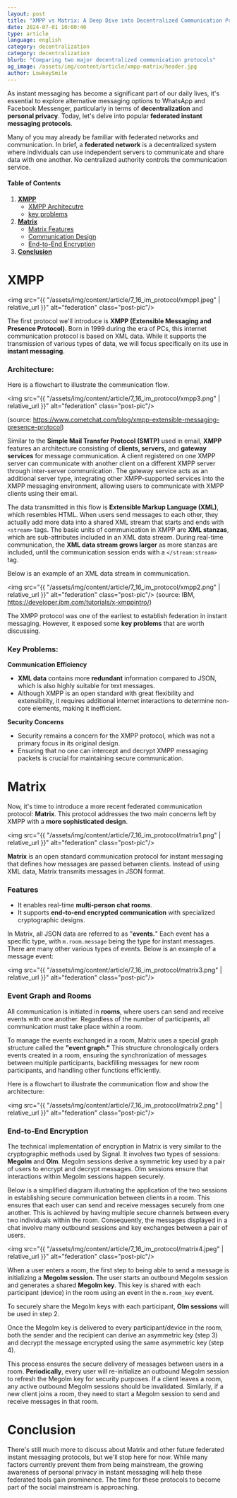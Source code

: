 ```yaml
---
layout: post
title: "XMPP vs Matrix: A Deep Dive into Decentralized Communication Protocols"
date: 2024-07-01 10:00:40
type: article
language: english
category: decentralization
category: decentralization
blurb: "Comparing two major decentralized communication protocols"
og_image: /assets/img/content/article/xmpp-matrix/header.jpg
author: LowkeySmile
---
```



As instant messaging has become a significant part of our daily lives, it's essential to explore alternative messaging options to WhatsApp and Facebook Messenger, particularly in terms of **decentralization** and **personal privacy**. Today, let's delve into popular **federated instant messaging protocols**.

Many of you may already be familiar with federated networks and communication. In brief, a **federated network** is a decentralized system where individuals can use independent servers to communicate and share data with one another. No centralized authority controls the communication service.

#### Table of Contents
1. [**XMPP**](#xmpp)
    - [XMPP Architecutre](#architecture)
    - [key problems](#key-problems)
2. [**Matrix**](#matrix)
    - [Matrix Features](#matrix-features)
    - [Communication Design](#event-graph-and-rooms)
    - [End-to-End Encryption](#end-to-end-encryption)
3. [**Conclusion**](#conclusion)

# **XMPP**

<img src="{{ "/assets/img/content/article/7_16_im_protocol/xmpp1.jpeg" | relative_url }}" alt="federation" class="post-pic"/>

The first protocol we'll introduce is **XMPP (Extensible Messaging and Presence Protocol)**. Born in 1999 during the era of PCs, this internet communication protocol is based on XML data. While it supports the transmission of various types of data, we will focus specifically on its use in **instant messaging**.



### Architecture:
Here is a flowchart to illustrate the communication flow.

<img src="{{ "/assets/img/content/article/7_16_im_protocol/xmpp3.png" | relative_url }}" alt="federation" class="post-pic"/>

(source: https://www.cometchat.com/blog/xmpp-extensible-messaging-presence-protocol)

Similar to the **Simple Mail Transfer Protocol (SMTP)** used in email, **XMPP** features an architecture consisting of **clients, servers,** and **gateway services** for message communication. A client registered on one XMPP server can communicate with another client on a different XMPP server through inter-server communication. The gateway service acts as an additional server type, integrating other XMPP-supported services into the XMPP messaging environment, allowing users to communicate with XMPP clients using their email.

The data transmitted in this flow is **Extensible Markup Language (XML)**, which resembles HTML. When users send messages to each other, they actually add more data into a shared XML stream that starts and ends with `<stream>` tags. The basic units of communication in XMPP are **XML stanzas**, which are sub-attributes included in an XML data stream. During real-time communication, the **XML data stream grows larger** as more stanzas are included, until the communication session ends with a `</stream:stream>` tag.

Below is an example of an XML data stream in communication.

<img src="{{ "/assets/img/content/article/7_16_im_protocol/xmpp2.png" | relative_url }}" alt="federation" class="post-pic"/>
(source: IBM, https://developer.ibm.com/tutorials/x-xmppintro/)

The XMPP protocol was one of the earliest to establish federation in instant messaging. However, it exposed some **key problems** that are worth discussing.

### Key Problems:
**Communication Efficiency**
- **XML data** contains more **redundant** information compared to JSON, which is also highly suitable for text messages.
- Although XMPP is an open standard with great flexibility and extensibility, it requires additional internet interactions to determine non-core elements, making it inefficient.

**Security Concerns**
- Security remains a concern for the XMPP protocol, which was not a primary focus in its original design.
- Ensuring that no one can intercept and decrypt XMPP messaging packets is crucial for maintaining secure communication.

# **Matrix**

Now, it's time to introduce a more recent federated communication protocol: **Matrix**. This protocol addresses the two main concerns left by XMPP with a **more sophisticated design**.

<img src="{{ "/assets/img/content/article/7_16_im_protocol/matrix1.png" | relative_url }}" alt="federation" class="post-pic"/>

**Matrix** is an open standard communication protocol for instant messaging that defines how messages are passed between clients. Instead of using XML data, Matrix transmits messages in JSON format.

### Features
- It enables real-time **multi-person chat rooms**.
- It supports **end-to-end encrypted communication** with specialized cryptographic designs.

In Matrix, all JSON data are referred to as "**events.**" Each event has a specific type, with `m.room.message` being the type for instant messages. There are many other various types of events. Below is an example of a message event:

<img src="{{ "/assets/img/content/article/7_16_im_protocol/matrix3.png" | relative_url }}" alt="federation" class="post-pic"/>


### Event Graph and Rooms
All communication is initiated in **rooms**, where users can send and receive events with one another. Regardless of the number of participants, all communication must take place within a room.

To manage the events exchanged in a room, Matrix uses a special graph structure called the **"event graph."** This structure chronologically orders events created in a room, ensuring the synchronization of messages between multiple participants, backfilling messages for new room participants, and handling other functions efficiently.

Here is a flowchart to illustrate the communication flow and show the architecture:

<img src="{{ "/assets/img/content/article/7_16_im_protocol/matrix2.png" | relative_url }}" alt="federation" class="post-pic"/>



### End-to-End Encryption

The technical implementation of encryption in Matrix is very similar to the cryptographic methods used by Signal. It involves two types of sessions: **Megolm** and **Olm**. Megolm sessions derive a symmetric key used by a pair of users to encrypt and decrypt messages. Olm sessions ensure that interactions within Megolm sessions happen securely.

Below is a simplified diagram illustrating the application of the two sessions in establishing secure communication between clients in a room. This ensures that each user can send and receive messages securely from one another. This is achieved by having multiple secure channels between every two individuals within the room. Consequently, the messages displayed in a chat involve many outbound sessions and key exchanges between a pair of users.

<img src="{{ "/assets/img/content/article/7_16_im_protocol/matrix4.jpeg" | relative_url }}" alt="federation" class="post-pic"/>


When a user enters a room, the first step to being able to send a message is initializing a **Megolm session**. The user starts an outbound Megolm session and generates a shared **Megolm key**. This key is shared with each participant (device) in the room using an event in the `m.room_key` event.

To securely share the Megolm keys with each participant, **Olm sessions** will be used in step 2.

Once the Megolm key is delivered to every participant/device in the room, both the sender and the recipient can derive an asymmetric key (step 3) and decrypt the message encrypted using the same asymmetric key (step 4).

This process ensures the secure delivery of messages between users in a room. **Periodically**, every user will re-initialize an outbound Megolm session to refresh the Megolm key for security purposes. If a client leaves a room, any active outbound Megolm sessions should be invalidated. Similarly, if a new client joins a room, they need to start a Megolm session to send and receive messages in that room.


# **Conclusion**
There's still much more to discuss about Matrix and other future federated instant messaging protocols, but we'll stop here for now. While many factors currently prevent them from being mainstream, the growing awareness of personal privacy in instant messaging will help these federated tools gain prominence. The time for these protocols to become part of the social mainstream is approaching.